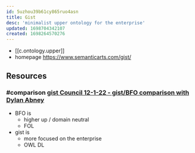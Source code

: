 ```yaml
---
id: 5uzhou39b61cy865ruo4asn
title: Gist
desc: 'minimalist upper ontology for the enterprise'
updated: 1698704342107
created: 1698264570276
---
```


- [[c.ontology.upper]]
- homepage https://www.semanticarts.com/gist/


## Resources

### #comparison [gist Council 12-1-22 - gist/BFO comparison with Dylan Abney](https://www.youtube.com/watch?v=MV3itJhPaVo)

- BFO is 
  - higher up / domain neutral
  - FOL
- gist is
  -  more focused on the enterprise
  -  OWL DL